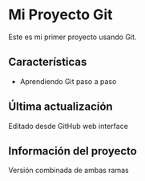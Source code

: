 # Mi Proyecto Git
Este es mi primer proyecto usando Git.

## Características
- Aprendiendo Git paso a paso
  
## Última actualización
Editado desde GitHub web interface

## Información del proyecto
Versión combinada de ambas ramas

